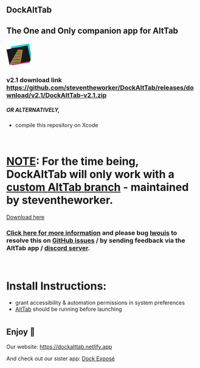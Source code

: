 ## DockAltTab

## The One and Only companion app for AltTab

![alt text](https://github.com/steventheworker/DockAltTab/blob/main/DockAltTab/Assets.xcassets/AppIcon.appiconset/icon_32x32@2x.png?raw=true)

### v2.1 download link https://github.com/steventheworker/DockAltTab/releases/download/v2.1/DockAltTab-v2.1.zip

##### OR ALTERNATIVELY,

-   compile this repository on Xcode

&nbsp;

# [NOTE](): For the time being, DockAltTab will only work with a [custom AltTab branch](https://github.com/steventheworker/alt-tab-macos/tree/scriptable) - maintained by steventheworker.

[Download here](https://github.com/steventheworker/alt-tab-macos/releases/download/v6.46.1/DockAltTab.AltTab.v6.46.1.zip)

### [Click here for more information](https://github.com/lwouis/alt-tab-macos/pull/1590#issuecomment-1131809994) and please bug [lwouis](https://github.com/lwouis/alt-tab-macos/) to resolve this on [GitHub issues](https://github.com/lwouis/alt-tab-macos/issues) / by sending feedback via the AltTab app / [discord server](https://discord.gg/CVEPeDufJa).

&nbsp;

# Install Instructions:

-   grant accessibility & automation permissions in system preferences
-   [AltTab](https://alt-tab-macos.netlify.app) should be running before launching

#

## Enjoy 🤗

Our website: https://dockalttab.netlify.app

And check out our sister app: [Dock Exposé](https://dockexpose.netlify.app)
